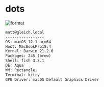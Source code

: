 
# dots

![format](https://github.com/gleich/dots/workflows/format/badge.svg)

```txt
matt@gleich.local 
----------------- 
OS: macOS 12.1 arm64 
Host: MacBookPro18,4 
Kernel: Darwin 21.2.0 
Packages: 245 (brew) 
Shell: fish 3.3.1 
DE: Aqua 
WM: Rectangle 
Terminal: kitty 
GPU Driver: macOS Default Graphics Driver 
```
